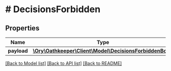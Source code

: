 # # DecisionsForbidden

## Properties

Name | Type | Description | Notes
------------ | ------------- | ------------- | -------------
**payload** | [**\Ory\Oathkeeper\Client\Model\DecisionsForbiddenBody**](DecisionsForbiddenBody.md) |  | [optional]

[[Back to Model list]](../../README.md#models) [[Back to API list]](../../README.md#endpoints) [[Back to README]](../../README.md)
